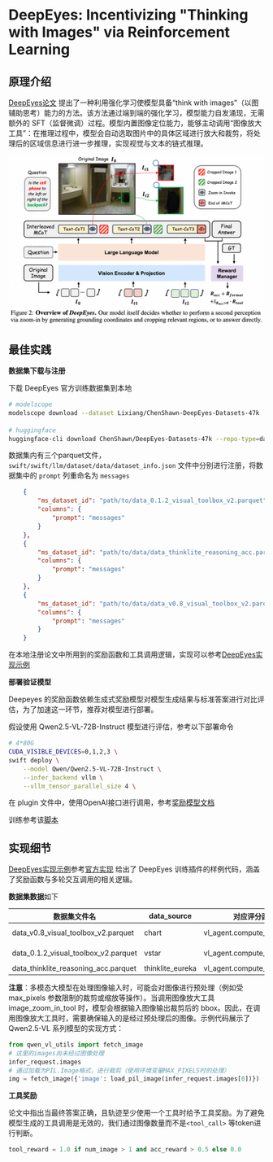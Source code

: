 # DeepEyes: Incentivizing "Thinking with Images" via Reinforcement Learning

## 原理介绍

[DeepEyes论文](https://arxiv.org/abs/2505.14362) 提出了一种利用强化学习使模型具备“think with images”（以图辅助思考）能力的方法。该方法通过端到端的强化学习，模型能力自发涌现，无需额外的 SFT（监督微调）过程。模型内置图像定位能力，能够主动调用“图像放大工具”：在推理过程中，模型会自动选取图片中的具体区域进行放大和裁剪，将处理后的区域信息进行进一步推理，实现视觉与文本的链式推理。

![DeepEyes Overview](../../../../resources/deepeyes.png)

## 最佳实践

**数据集下载与注册**

下载 DeepEyes 官方训练数据集到本地
```bash
# modelscope
modelscope download --dataset Lixiang/ChenShawn-DeepEyes-Datasets-47k

# huggingface
huggingface-cli download ChenShawn/DeepEyes-Datasets-47k --repo-type=dataset
```

数据集内有三个parquet文件，`swift/swift/llm/dataset/data/dataset_info.json` 文件中分别进行注册，将数据集中的 `prompt` 列重命名为 `messages`

```json
    {
        "ms_dataset_id": "path/to/data_0.1.2_visual_toolbox_v2.parquet",
        "columns": {
            "prompt": "messages"
        }
    },
    {
        "ms_dataset_id": "path/to/data/data_thinklite_reasoning_acc.parquet",
        "columns": {
            "prompt": "messages"
        }
    },
    {
        "ms_dataset_id": "path/to/data/data_v0.8_visual_toolbox_v2.parquet",
        "columns": {
            "prompt": "messages"
        }
    }
```

在本地注册论文中所用到的奖励函数和工具调用逻辑，实现可以参考[DeepEyes实现示例](https://github.com/modelscope/ms-swift/tree/main/examples/train/grpo/plugin/deepeyes/deepeyes_plugin.py)

**部署验证模型**

Deepeyes 的奖励函数依赖生成式奖励模型对模型生成结果与标准答案进行对比评估，为了加速这一环节，推荐对模型进行部署。

假设使用 Qwen2.5-VL-72B-Instruct 模型进行评估，参考以下部署命令

```bash
# 4*80G
CUDA_VISIBLE_DEVICES=0,1,2,3 \
swift deploy \
    --model Qwen/Qwen2.5-VL-72B-Instruct \
    --infer_backend vllm \
    --vllm_tensor_parallel_size 4 \
```

在 plugin 文件中，使用OpenAI接口进行调用，参考[奖励模型文档](../DeveloperGuide/奖励模型.md#外部部署)


训练参考该[脚本](https://github.com/modelscope/ms-swift/tree/main/examples/train/grpo/plugin/deepeyes/deepeyes.sh)

## 实现细节

[DeepEyes实现示例](https://github.com/modelscope/ms-swift/tree/main/examples/train/grpo/plugin/deepeyes/deepeyes_plugin.py)参考[官方实现](https://github.com/Visual-Agent/DeepEyes/blob/main/verl/utils/reward_score/vl_agent.py) 给出了 DeepEyes 训练插件的样例代码，涵盖了奖励函数与多轮交互调用的相关逻辑。

**数据集数据**如下

| 数据集文件名                             | data_source           | 对应评分函数                         | 工具调用         |
|------------------------------------------|-----------------------|----------------------------------|------------------|
| data_v0.8_visual_toolbox_v2.parquet      | chart                 | vl_agent.compute_score           | True (image_zoom_in_tool)  |
| data_0.1.2_visual_toolbox_v2.parquet     | vstar                 | vl_agent.compute_score           | True (image_zoom_in_tool)  |
| data_thinklite_reasoning_acc.parquet     | thinklite_eureka      | vl_agent.compute_score_math      | False           |


**注意**：多模态大模型在处理图像输入时，可能会对图像进行预处理（例如受 max_pixels 参数限制的裁剪或缩放等操作）。当调用图像放大工具 image_zoom_in_tool 时，模型会根据输入图像输出裁剪后的 bbox。因此，在调用图像放大工具时，需要确保输入的是经过预处理后的图像。示例代码展示了 Qwen2.5-VL 系列模型的实现方式：

```python
from qwen_vl_utils import fetch_image
# 这里的images尚未经过图像处理
infer_request.images
# 通过加载为PIL.Image格式，进行裁剪（使用环境变量MAX_PIXELS时的处理）
img = fetch_image({'image': load_pil_image(infer_request.images[0])})
```

**工具奖励**

论文中指出当最终答案正确，且轨迹至少使用一个工具时给予工具奖励。为了避免模型生成的工具调用是无效的，我们通过图像数量而不是`<tool_call>` 等token进行判断。
```python
tool_reward = 1.0 if num_image > 1 and acc_reward > 0.5 else 0.0
```
